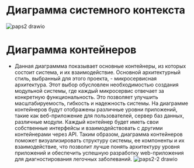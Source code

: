 # Диаграмма системного контекста
 ![paps2 drawio](https://github.com/DenisShelby/paps_hse/assets/100212027/6c299107-17f7-4ea1-83bf-56322aa7aa11)
# Диаграмма контейнеров
- Данная диаграммма показывает основные контейнеры, из которых состоит система, и их взаимодействие.
Основной архитектурный стиль, выбранный для этого проекта, - микросервисная архитектура. Этот выбор обусловлен необходимостью создания модульной системы, где каждый микросервис отвечает за конкретную функциональность. Это позволяет улучшить масштабируемость, гибкость и надежность системы.
На диаграмме контейнеров будут отображены различные уровни приложений, такие как веб-приложение для пользователей, сервер баз данных, различные модули. Каждый контейнер будет иметь свои собственные интерфейсы и взаимодействовать с другими контейнерами через API.
Таким образом, диаграмма контейнеров поможет визуализировать структуру системы, ее компоненты и их взаимодействие, что позволит лучше понять архитектуру уровня приложений и обеспечить успешную разработку web-приложения для диагностирования легочных заболеваний.
![paps2-2 drawio](https://github.com/DenisShelby/paps_hse/assets/100212027/0f479c95-df2f-4d8f-884d-5fc554ae2391)

